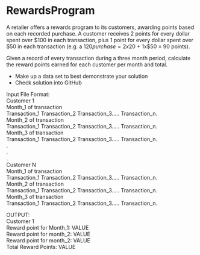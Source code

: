 # RewardsProgram

A retailer offers a rewards program to its customers, awarding points based on each recorded purchase.
A customer receives 2 points for every dollar spent over $100 in each transaction, plus 1 point for every dollar spent over $50 in each transaction
(e.g. a $120 purchase = 2x$20 + 1x$50 = 90 points).

Given a record of every transaction during a three month period, calculate the reward points earned for each customer per month and total.
- Make up a data set to best demonstrate your solution
- Check solution into GitHub

Input File Format: <br/>
Customer 1 <br/>
Month_1 of transaction <br/>
Transaction_1 Transaction_2 Transaction_3..... Transaction_n.<br/>
Month_2 of transaction<br/>
Transaction_1 Transaction_2 Transaction_3..... Transaction_n.<br/>
Month_3 of transaction<br/>
Transaction_1 Transaction_2 Transaction_3..... Transaction_n.<br/>
.<br/>
.<br/>
.<br/>
Customer N<br/>
Month_1 of transaction<br/>
Transaction_1 Transaction_2 Transaction_3..... Transaction_n.<br/>
Month_2 of transaction<br/>
Transaction_1 Transaction_2 Transaction_3..... Transaction_n.<br/>
Month_3 of transaction<br/>
Transaction_1 Transaction_2 Transaction_3..... Transaction_n.<br/>


OUTPUT:<br/>
Customer 1<br/>
Reward point for Month_1: VALUE<br/>
Reward point for month_2: VALUE<br/>
Reward point for month_2: VALUE<br/>
Total Reward Points: VALUE<br/>
